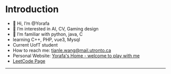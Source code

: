 # Introduction
- 👋 Hi, I’m @Yorafa
- 👀 I’m interested in AI, CV, Gaming design
- 🌱 I’m familiar with python, java, C
- learning C++, PHP, vue3, Mysql
- Current UofT student
- How to reach me: tianle.wang@mail.utronto.ca
- Personal Website: [Yorafa's Home - welcome to play with me](https://yorafa.com/)
- [LeetCode Page](https://leetcode.com/Yorafa/) 
---
